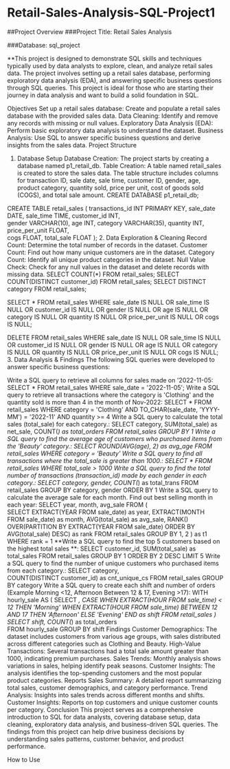# Retail-Sales-Analysis-SQL-Project1
##Project Overview
###Project Title: Retail Sales Analysis

###Database: sql_project

**This project is designed to demonstrate SQL skills and techniques typically used by data analysts to explore, clean, and analyze retail sales data. The project involves setting up a retail sales database, performing exploratory data analysis (EDA), and answering specific business questions through SQL queries. This project is ideal for those who are starting their journey in data analysis and want to build a solid foundation in SQL.

Objectives
Set up a retail sales database: Create and populate a retail sales database with the provided sales data.
Data Cleaning: Identify and remove any records with missing or null values.
Exploratory Data Analysis (EDA): Perform basic exploratory data analysis to understand the dataset.
Business Analysis: Use SQL to answer specific business questions and derive insights from the sales data.
Project Structure
1. Database Setup
Database Creation: The project starts by creating a database named p1_retail_db.
Table Creation: A table named retail_sales is created to store the sales data. The table structure includes columns for transaction ID, sale date, sale time, customer ID, gender, age, product category, quantity sold, price per unit, cost of goods sold (COGS), and total sale amount.
CREATE DATABASE p1_retail_db;

CREATE TABLE retail_sales
(
    transactions_id INT PRIMARY KEY,
    sale_date DATE,	
    sale_time TIME,
    customer_id INT,	
    gender VARCHAR(10),
    age INT,
    category VARCHAR(35),
    quantity INT,
    price_per_unit FLOAT,	
    cogs FLOAT,
    total_sale FLOAT
);
2. Data Exploration & Cleaning
Record Count: Determine the total number of records in the dataset.
Customer Count: Find out how many unique customers are in the dataset.
Category Count: Identify all unique product categories in the dataset.
Null Value Check: Check for any null values in the dataset and delete records with missing data.
SELECT COUNT(*) FROM retail_sales;
SELECT COUNT(DISTINCT customer_id) FROM retail_sales;
SELECT DISTINCT category FROM retail_sales;

SELECT * FROM retail_sales
WHERE 
    sale_date IS NULL OR sale_time IS NULL OR customer_id IS NULL OR 
    gender IS NULL OR age IS NULL OR category IS NULL OR 
    quantity IS NULL OR price_per_unit IS NULL OR cogs IS NULL;

DELETE FROM retail_sales
WHERE 
    sale_date IS NULL OR sale_time IS NULL OR customer_id IS NULL OR 
    gender IS NULL OR age IS NULL OR category IS NULL OR 
    quantity IS NULL OR price_per_unit IS NULL OR cogs IS NULL;
3. Data Analysis & Findings
The following SQL queries were developed to answer specific business questions:

Write a SQL query to retrieve all columns for sales made on '2022-11-05:
SELECT *
FROM retail_sales
WHERE sale_date = '2022-11-05';
Write a SQL query to retrieve all transactions where the category is 'Clothing' and the quantity sold is more than 4 in the month of Nov-2022:
SELECT 
  *
FROM retail_sales
WHERE 
    category = 'Clothing'
    AND 
    TO_CHAR(sale_date, 'YYYY-MM') = '2022-11'
    AND
    quantity >= 4
Write a SQL query to calculate the total sales (total_sale) for each category.:
SELECT 
    category,
    SUM(total_sale) as net_sale,
    COUNT(*) as total_orders
FROM retail_sales
GROUP BY 1
Write a SQL query to find the average age of customers who purchased items from the 'Beauty' category.:
SELECT
    ROUND(AVG(age), 2) as avg_age
FROM retail_sales
WHERE category = 'Beauty'
Write a SQL query to find all transactions where the total_sale is greater than 1000.:
SELECT * FROM retail_sales
WHERE total_sale > 1000
Write a SQL query to find the total number of transactions (transaction_id) made by each gender in each category.:
SELECT 
    category,
    gender,
    COUNT(*) as total_trans
FROM retail_sales
GROUP 
    BY 
    category,
    gender
ORDER BY 1
Write a SQL query to calculate the average sale for each month. Find out best selling month in each year:
SELECT 
       year,
       month,
    avg_sale
FROM 
(    
SELECT 
    EXTRACT(YEAR FROM sale_date) as year,
    EXTRACT(MONTH FROM sale_date) as month,
    AVG(total_sale) as avg_sale,
    RANK() OVER(PARTITION BY EXTRACT(YEAR FROM sale_date) ORDER BY AVG(total_sale) DESC) as rank
FROM retail_sales
GROUP BY 1, 2
) as t1
WHERE rank = 1
**Write a SQL query to find the top 5 customers based on the highest total sales **:
SELECT 
    customer_id,
    SUM(total_sale) as total_sales
FROM retail_sales
GROUP BY 1
ORDER BY 2 DESC
LIMIT 5
Write a SQL query to find the number of unique customers who purchased items from each category.:
SELECT 
    category,    
    COUNT(DISTINCT customer_id) as cnt_unique_cs
FROM retail_sales
GROUP BY category
Write a SQL query to create each shift and number of orders (Example Morning <12, Afternoon Between 12 & 17, Evening >17):
WITH hourly_sale
AS
(
SELECT *,
    CASE
        WHEN EXTRACT(HOUR FROM sale_time) < 12 THEN 'Morning'
        WHEN EXTRACT(HOUR FROM sale_time) BETWEEN 12 AND 17 THEN 'Afternoon'
        ELSE 'Evening'
    END as shift
FROM retail_sales
)
SELECT 
    shift,
    COUNT(*) as total_orders    
FROM hourly_sale
GROUP BY shift
Findings
Customer Demographics: The dataset includes customers from various age groups, with sales distributed across different categories such as Clothing and Beauty.
High-Value Transactions: Several transactions had a total sale amount greater than 1000, indicating premium purchases.
Sales Trends: Monthly analysis shows variations in sales, helping identify peak seasons.
Customer Insights: The analysis identifies the top-spending customers and the most popular product categories.
Reports
Sales Summary: A detailed report summarizing total sales, customer demographics, and category performance.
Trend Analysis: Insights into sales trends across different months and shifts.
Customer Insights: Reports on top customers and unique customer counts per category.
Conclusion
This project serves as a comprehensive introduction to SQL for data analysts, covering database setup, data cleaning, exploratory data analysis, and business-driven SQL queries. The findings from this project can help drive business decisions by understanding sales patterns, customer behavior, and product performance.

How to Use
